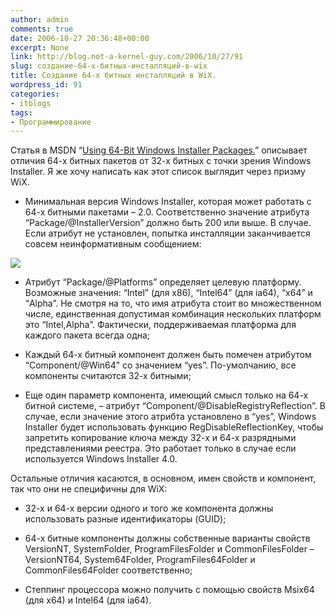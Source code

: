 ```yaml
---
author: admin
comments: true
date: 2006-10-27 20:36:48+00:00
excerpt: None
link: http://blog.not-a-kernel-guy.com/2006/10/27/91
slug: создание-64-х-битных-инсталляций-в-wix
title: Создание 64-х битных инсталляций в WiX.
wordpress_id: 91
categories:
- itblogs
tags:
- Программирование
---
```


Статья в MSDN “[Using 64-Bit Windows Installer Packages.](http://windowssdk.msdn.microsoft.com/en-us/library/ms710374.aspx)” описывает отличия 64-х битных пакетов от 32-х битных с точки зрения Windows Installer. Я же хочу написать как этот список выглядит через призму WiX.




	
  * Минимальная версия Windows Installer, которая может работать с 64-х битными пакетами – 2.0. Соответственно значение атрибута “Package/@InstallerVersion” должно быть 200 или выше. В случае. Если атрибут не установлен, попытка инсталляции заканчивается совсем неинформативным сообщением:  


![](http://blog.not-a-kernel-guy.com/wp-content/uploads/2006/10/WindowsInstallerError.png)

  


	
  * Атрибут “Package/@Platforms” определяет целевую платформу. Возможные значения: “Intel” (для x86), “Intel64” (для ia64), “x64” и “Alpha”. Не смотря на то, что имя атрибута стоит во множественном числе, единственная допустимая комбинация нескольких платформ это “Intel,Alpha”. Фактически, поддерживаемая платформа для каждого пакета всегда одна;

	
  * Каждый 64-х битный компонент должен быть помечен атрибутом “Component/@Win64” со значением “yes”. По-умолчанию, все компоненты считаются 32-х битными;

	
  * Еще один параметр компонента, имеющий смысл только на 64-х битной системе, – атрибут “Component/@DisableRegistryReflection”. В случае, если значение этого атрибта установлено в “yes”, Windows Installer будет использовать функцию RegDisableReflectionKey, чтобы запретить копирование ключа между 32-х и 64-х разрядными представлениями реестра. Это работает только в случае если используется Windows Installer 4.0.



Остальные отличия касаются, в основном, имен свойств и компонент, так что они не специфичны для WiX:


	
  * 32-х и 64-х версии одного и того же компонента должны использовать разные идентификаторы (GUID);

	
  * 64-х битные компоненты должны собственные варианты свойств VersionNT, SystemFolder, ProgramFilesFolder и CommonFilesFolder – VersionNT64, System64Folder, ProgramFiles64Folder и CommonFiles64Folder соответственно;

	
  * Степпинг процессора можно получить с помощью свойств Msix64 (для x64) и Intel64 (для ia64).




